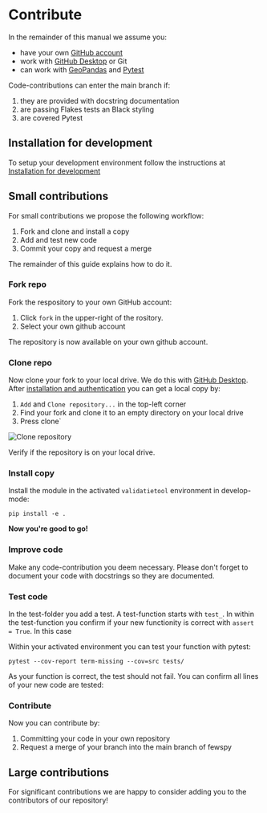 # Contribute

In the remainder of this manual we assume you:

* have your own [GitHub account](https://github.com/join)
* work with [GitHub Desktop](https://desktop.github.com) or Git
* can work with [GeoPandas](https://geopandas.org) and [Pytest](https://www.pytest.org/)

Code-contributions can enter the main branch if:

1. they are provided with docstring documentation
2. are passing Flakes tests an Black styling
3. are covered Pytest

## Installation for development

To setup your development environment follow the instructions at [Installation for development](installation.md#installation-for-development)

## Small contributions

For small contributions we propose the following workflow:

1. Fork and clone and install a copy
2. Add and test new code
3. Commit your copy and request a merge

The remainder of this guide explains how to do it.

### Fork repo
Fork the respository to your own GitHub account:

1. Click `fork` in the upper-right of the rository.
2. Select your own github account

The repository is now available on your own github account. 

### Clone repo
Now clone your fork to your local drive. We do this with [GitHub Desktop](https://desktop.github.com). After [installation and authentication](https://docs.github.com/en/desktop/installing-and-configuring-github-desktop/overview/getting-started-with-github-desktop)
you can get a local copy by:

1. `Add` and `Clone repository...` in the top-left corner
2. Find your fork and clone it to an empty directory on your local drive
3. Press  clone`

![](images/clone.gif "Clone repository")

Verify if the repository is on your local drive. 

### Install copy
Install the module in the activated `validatietool` environment in develop-mode:

```
pip install -e .
```

__Now you're good to go!__

### Improve code
Make any code-contribution you deem necessary. Please don't forget to document your code with docstrings so they are documented.

### Test code
In the test-folder you add a test. A test-function starts with `test_`. In within the test-function you confirm if your new functionity is correct with `assert = True`. In this case

Within your activated environment you can test your function with pytest:

```
pytest --cov-report term-missing --cov=src tests/
```

As your function is correct, the test should not fail. You can confirm all lines of your new code are tested:

### Contribute
Now you can contribute by:
1. Committing your code in your own repository
2. Request a merge of your branch into the main branch of fewspy

## Large contributions
For significant contributions we are happy to consider adding you to the contributors of our repository!